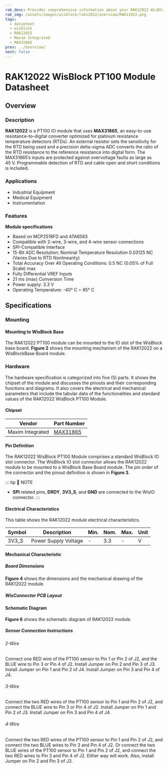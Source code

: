 ```yaml
---
rak_desc: Provides comprehensive information about your RAK12022 WisBlock PT100 Module to help you use it. This information includes technical specifications, characteristics, and requirements, and it also discusses the device components.
rak_img: /assets/images/wisblock/rak12022/overview/RAK12022.png
tags:
  - datasheet
  - wisblock
  - RAK12022
  - Maxim Integrated
  - MAX31865
prev: ../Overview/
next: false
---
```


# RAK12022 WisBlock PT100 Module Datasheet

## Overview


<rk-img
  src="/assets/images/wisblock/rak12022/datasheet/rak12022-front-back.png"
  width="70%"
  caption="RAK12022 WisBlock PT100 Module"
/>

### Description

**RAK12022** is a PT100 IO module that uses **MAX31865**, an easy-to-use resistance-to-digital converter optimized for platinum resistance temperature detectors (RTDs). An external resistor sets the sensitivity for the RTD being used and a precision delta-sigma ADC converts the ratio of the RTD resistance to the reference resistance into digital form. The MAX31865’s inputs are protected against overvoltage faults as large as 45&nbsp;V. Programmable detection of RTD and cable open and short conditions is included.

### Applications

 - Industrial Equipment
 - Medical Equipment
 - Instrumentation

### Features

**Module specifications**
- Based on MCP2518FD and ATA6563
- Compatible with 2-wire, 3-wire, and 4-wire sensor connections
- SPI-Compatible Interface
- 15-Bit ADC Resolution; Nominal Temperature Resolution 0.03125&nbsp;NC (Varies Due to RTD Nonlinearity)
- Total Accuracy Over All Operating Conditions: 0.5&nbsp;NC (0.05% of Full Scale) max
- Fully Differential VREF Inputs
- 21&nbsp;ms (max) Conversion Time
- Power supply: 3.3&nbsp;V
- Operating Temperature: -40°&nbsp;C ~ 85°&nbsp;C

## Specifications

### Mounting

#### Mounting to WisBlock Base

The RAK12022 PT100 module can be mounted to the IO slot of the WisBlock base board. **Figure 2** shows the mounting mechanism of the RAK12022 on a WisBlockBase Board module.

<rk-img
  src="/assets/images/wisblock/rak12022/datasheet/RAK12022_mount_to_wisbase.png"
  width="50%"
  caption="RAK12022 WisBlock PT100 Module Mounting"
/>

### Hardware

The hardware specification is categorized into five (5) parts. It shows the chipset of the module and discusses the pinouts and their corresponding functions and diagrams. It also covers the electrical and mechanical parameters that include the tabular data of the functionalities and standard values of the RAK12022 WisBlock PT100 Module.


#### Chipset

| Vendor           | Part Number                                                           |
| ---------------- | --------------------------------------------------------------------- |
| Maxim Integrated | [MAX31865](https://datasheets.maximintegrated.com/en/ds/MAX31865.pdf) |

#### Pin Definition

The RAK12022 WisBlock PT100 Module comprises a standard WisBlock IO slot connector. The WisBlock IO slot connector allows the RAK12022 module to be mounted to a WisBlock Base Board module. The pin order of the connector and the pinout definition is shown in **Figure 3**.

::: tip 📝 NOTE
- **SPI** related pins, **DRDY**, **3V3_S**, and **GND** are connected to the WisIO connector.
:::

<rk-img
  src="/assets/images/wisblock/rak12022/datasheet/RAK12022_pinout.png"
  width="70%"
  caption="RAK12022 WisBlock PT100 Module Pinout"
/>

#### Electrical Characteristics

This table shows the RAK12022 module electrical characteristics.

| Symbol | Description          | Min. | Nom. | Max. | Unit |
| ------ | -------------------- | ---- | ---- | ---- | ---- |
| 3V3_S  | Power Supply Voltage | -    | 3.3  | -    | V    |

#### Mechanical Characteristic

##### Board Dimensions

**Figure 4** shows the dimensions and the mechanical drawing of the RAK12022 module.

<rk-img
  src="/assets/images/wisblock/rak12022/datasheet/RAK12022_mechanic_drawing.png"
  width="80%"
  caption="RAK12022 WisBlock PT100 Module Mechanical Drawing"
/>

##### WisConnector PCB Layout

<rk-img
  src="/assets/images/wisblock/rak12022/datasheet/MxxS1003K6M.png"
  width="100%"
  caption="WisConnector PCB footprint and recommendations"
/>

#### Schematic Diagram

**Figure 6** shows the schematic diagram of RAK12022 module.

<rk-img
  src="/assets/images/wisblock/rak12022/datasheet/RAK12022_schematic.png"
  width="100%"
  caption="RAK12022 WisBlock PT100 Module Schematic"
/>

##### Sensor Connection Instructions

###### 2-Wire

Connect one RED wire of the PT100 sensor to Pin 1 or Pin 2 of J2, and the BLUE wire to Pin 3 or Pin 4 of J2. Install Jumper on Pin 2 and Pin 3 of J3. Install Jumper on Pin 1 and Pin 2 of J4. Install Jumper on Pin 3 and Pin 4 of J4.

<rk-img
  src="/assets/images/wisblock/rak12022/datasheet/RAK12022_2wire_A.png"
  width="70%"
  caption="RAK12022 WisBlock PT100 Module 2-Wire Connection"
/>

###### 3-Wire

Connect the two RED wires of the PT100 sensor to Pin 1 and Pin 2 of J2, and connect the BLUE wire to Pin 3 or Pin 4 of J2. Install Jumper on Pin 1 and Pin 2 of J3. Install Jumper on Pin 3 and Pin 4 of J4.

<rk-img
  src="/assets/images/wisblock/rak12022/datasheet/RAK12022_3wire_A.png"
  width="70%"
  caption="RAK12022 WisBlock PT100 Module 3-Wire Connection"
/>

###### 4-Wire

Connect the two RED wires of the PT100 sensor to Pin 1 and Pin 2 of J2, and connect the two BLUE wires to Pin 3 and Pin 4 of J2. Or connect the two BLUE wires of the PT100 sensor to Pin 1 and Pin 2 of J2, and connect the two RED wires to Pin 3 and Pin 4 of J2. Either way will work. Also, install Jumper on Pin 2 and Pin 3 of J3.

<rk-img
  src="/assets/images/wisblock/rak12022/datasheet/RAK12022_4wire_A.png"
  width="70%"
  caption="RAK12022 WisBlock PT100 Module 4-Wire Connection"
/>
